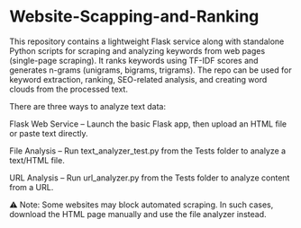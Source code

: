 # Website-Scapping-and-Ranking

This repository contains a lightweight Flask service along with standalone Python scripts for scraping and analyzing keywords from web pages (single-page scraping). It ranks keywords using TF-IDF scores and generates n-grams (unigrams, bigrams, trigrams). The repo can be used for keyword extraction, ranking, SEO-related analysis, and creating word clouds from the processed text.

There are three ways to analyze text data:

Flask Web Service – Launch the basic Flask app, then upload an HTML file or paste text directly.

File Analysis – Run text_analyzer_test.py from the Tests folder to analyze a text/HTML file.

URL Analysis – Run url_analyzer.py from the Tests folder to analyze content from a URL.

⚠️ Note: Some websites may block automated scraping. In such cases, download the HTML page manually and use the file analyzer instead.
